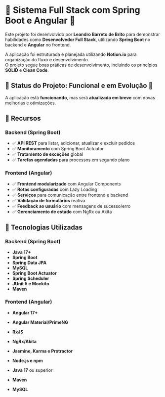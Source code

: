 # 🚀 Sistema Full Stack com Spring Boot e Angular 🚀

Este projeto foi desenvolvido por **Leandro Barreto de Brito** para demonstrar habilidades como **Desenvolvedor Full Stack**, utilizando **Spring Boot** no backend e **Angular** no frontend.  

A aplicação foi estruturada e planejada utilizando **Notion.io** para organização do fluxo e desenvolvimento.  
O projeto segue boas práticas de desenvolvimento, incluindo os princípios **SOLID** e **Clean Code**.

## 🔧 Status do Projeto: Funcional e em Evolução 🔧

A aplicação está **funcionando**, mas será **atualizada em breve** com novas melhorias e otimizações.

## 📌 Recursos

### **Backend (Spring Boot)**
- ✅ **API REST** para listar, adicionar, atualizar e excluir pedidos  
- ✅ **Monitoramento** com Spring Boot Actuator  
- ✅ **Tratamento de exceções** global  
- ✅ **Tarefas agendadas** para processos em segundo plano  

### **Frontend (Angular)**
- ✅ **Frontend modularizado** com Angular Components  
- ✅ **Rotas configuradas** com Lazy Loading  
- ✅ **Serviços** para comunicação entre frontend e backend  
- ✅ **Validação de formulários** reativa  
- ✅ **Feedback ao usuário** com mensagens de sucesso/erro  
- ✅ **Gerenciamento de estado** com NgRx ou Akita  

## 📌 Tecnologias Utilizadas

### **Backend (Spring Boot)**
- **Java 17+**  
- **Spring Boot**  
- **Spring Data JPA**  
- **MySQL**  
- **Spring Boot Actuator**  
- **Spring Scheduler**  
- **JUnit 5 e Mockito**  
- **Maven**  

### **Frontend (Angular)**
- **Angular 17+**  
- **Angular Material/PrimeNG**  
- **RxJS**  
- **NgRx/Akita**  
- **Jasmine, Karma e Protractor**  
- **Node.js e npm**  


- **Java 17** ou superior  
- **Maven**  
- **MySQL**  


